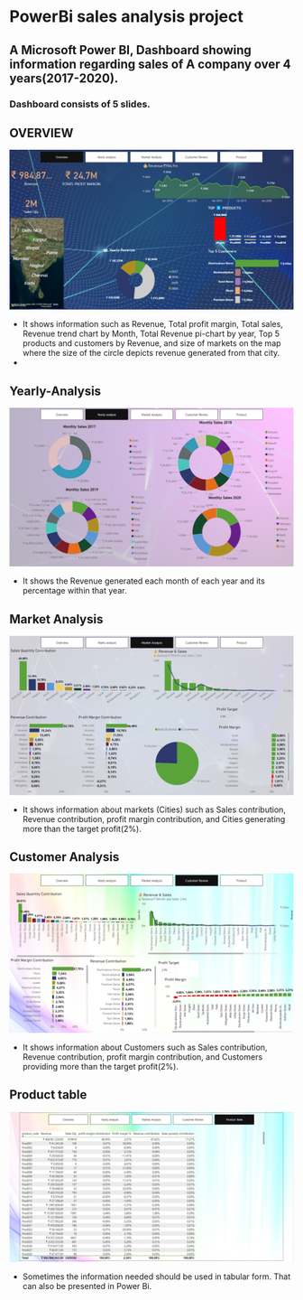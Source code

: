 # PowerBi sales analysis project
## A Microsoft Power BI, Dashboard showing information regarding sales of A company over 4 years(2017-2020).
### Dashboard consists of 5 slides.
## OVERVIEW
![Overview](Overview.png)
- It shows information such as Revenue, Total profit margin, Total sales, Revenue trend chart by Month, Total Revenue pi-chart by year, Top 5 products and customers by Revenue, and size of markets on the map where the size of the circle depicts revenue generated from that city.
- 
## Yearly-Analysis
![Yearly-Analysis](Yearly-Analysis.png)
- It shows the Revenue generated each month of each year and its percentage within that year.

## Market Analysis
![Market(Location) Analysis](Market(Location)Analysis.png)
- It shows information about markets (Cities) such as Sales contribution, Revenue contribution, profit margin contribution, and Cities generating more than the target profit(2%).

## Customer Analysis
![Customer_Analysis](Customer_Analysis.png)
- It shows information about Customers such as Sales contribution, Revenue contribution, profit margin contribution, and Customers providing more than the target profit(2%).

## Product table
![Customer_Analysis](Product_table.png)
- Sometimes the information needed should be used in tabular form. That can also be presented in Power Bi.

